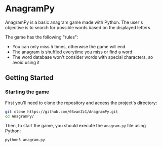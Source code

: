 # AnagramPy

AnagramPy is a basic anagram game made with Python. The user's objective is to search for possible words based on the displayed letters.

The game has the following "rules":
  - You can only miss 5 times, otherwise the game will end
  - The anagram is shuffled everytime you miss or find a word
  - The word database won't consider words with special characters, so avoid using it

## Getting Started

### Starting the game

First you'll need to clone the repository and access the project's directory:
```bash
git clone https://github.com/0SvanZz1/AnagramPy.git
cd AnagramPy/
```

Then, to start the game, you should execute the `anagram.py` file using Python:
```bash
python3 anagram.py
```
